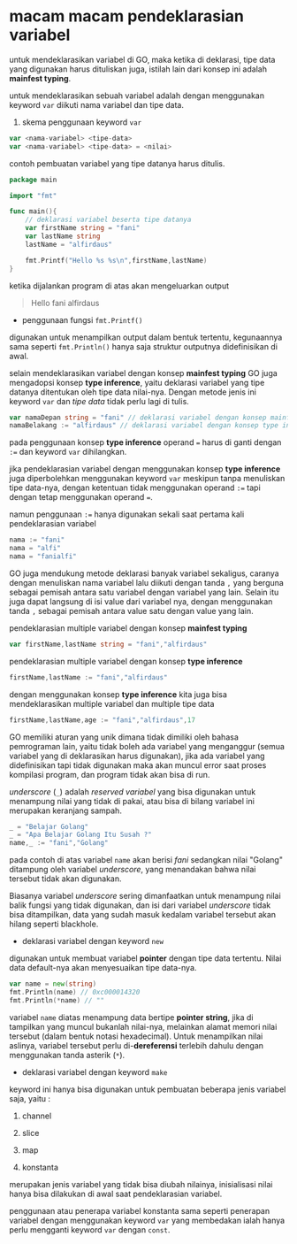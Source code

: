 # macam macam pendeklarasian variabel

untuk mendeklarasikan variabel di GO, maka ketika di deklarasi, tipe data yang digunakan harus dituliskan juga, istilah lain dari konsep ini adalah **mainfest typing**.

untuk mendeklarasikan sebuah variabel adalah dengan menggunakan keyword `var` diikuti nama variabel dan tipe data.

1. skema penggunaan keyword `var`

```go
var <nama-variabel> <tipe-data>
var <nama-variabel> <tipe-data> = <nilai>
```

contoh pembuatan variabel yang tipe datanya harus ditulis.

```go
package main

import "fmt"

func main(){
    // deklarasi variabel beserta tipe datanya
    var firstName string = "fani"
    var lastName string
    lastName = "alfirdaus"

    fmt.Printf("Hello %s %s\n",firstName,lastName)
}
```

ketika dijalankan program di atas akan mengeluarkan output

> Hello fani alfirdaus

- penggunaan fungsi `fmt.Printf()`

digunakan untuk menampilkan output dalam bentuk tertentu, kegunaannya sama seperti `fmt.Println()` hanya saja struktur outputnya didefinisikan di awal.

selain mendeklarasikan variabel dengan konsep **mainfest typing** GO juga mengadopsi konsep **type inference**, yaitu deklarasi variabel yang tipe datanya ditentukan oleh tipe data nilai-nya. Dengan metode jenis ini keyword `var` dan _tipe data_ tidak perlu lagi di tulis.

```go
var namaDepan string = "fani" // deklarasi variabel dengan konsep mainfest typing
namaBelakang := "alfirdaus" // deklarasi variabel dengan konsep type inference
```

pada penggunaan konsep **type inference** operand `=` harus di ganti dengan `:=` dan keyword `var` dihilangkan.

jika pendeklarasian variabel dengan menggunakan konsep **type inference** juga diperbolehkan menggunakan keyword `var` meskipun tanpa menuliskan tipe data-nya, dengan ketentuan tidak menggunakan operand `:=` tapi dengan tetap menggunakan operand `=`.

namun penggunaan `:=` hanya digunakan sekali saat pertama kali pendeklarasian variabel

```go
nama := "fani"
nama = "alfi"
nama = "fanialfi"
```

GO juga mendukung metode deklarasi banyak variabel sekaligus, caranya dengan menuliskan nama variabel lalu diikuti dengan tanda `,` yang berguna sebagai pemisah antara satu variabel dengan variabel yang lain. Selain itu juga dapat langsung di isi value dari variabel nya, dengan menggunakan tanda `,` sebagai pemisah antara value satu dengan value yang lain.

pendeklarasian multiple variabel dengan konsep **mainfest typing**

```go
var firstName,lastName string = "fani","alfirdaus"
```

pendeklarasian multiple variabel dengan konsep **type inference**

```go
firstName,lastName := "fani","alfirdaus"
```

dengan menggunakan konsep **type inference** kita juga bisa mendeklarasikan multiple variabel dan multiple tipe data

```go
firstName,lastName,age := "fani","alfirdaus",17
```

GO memiliki aturan yang unik dimana tidak dimiliki oleh bahasa pemrograman lain, yaitu tidak boleh ada variabel yang menganggur (semua variabel yang di deklarasikan harus digunakan), jika ada variabel yang didefinisikan tapi tidak digunakan maka akan muncul error saat proses kompilasi program, dan program tidak akan bisa di run.

_underscore_ (`_`) adalah _reserved variabel_ yang bisa digunakan untuk menampung nilai yang tidak di pakai, atau bisa di bilang variabel ini merupakan keranjang sampah.

```go
_ = "Belajar Golang"
_ = "Apa Belajar Golang Itu Susah ?"
name,_ := "fani","Golang"
```

pada contoh di atas variabel `name` akan berisi _fani_ sedangkan nilai "Golang" ditampung oleh variabel _underscore_, yang menandakan bahwa nilai tersebut tidak akan digunakan.

Biasanya variabel _underscore_ sering dimanfaatkan untuk menampung nilai balik fungsi yang tidak digunakan, dan isi dari variabel _underscore_ tidak bisa ditampilkan, data yang sudah masuk kedalam variabel tersebut akan hilang seperti blackhole.

- deklarasi variabel dengan keyword `new`

digunakan untuk membuat variabel **pointer** dengan tipe data tertentu. Nilai data default-nya akan menyesuaikan tipe data-nya.

```go
var name = new(string)
fmt.Println(name) // 0xc000014320
fmt.Println(*name) // ""
```

variabel `name` diatas menampung data bertipe **pointer string**, jika di tampilkan yang muncul bukanlah nilai-nya, melainkan alamat memori nilai tersebut (dalam bentuk notasi hexadecimal). Untuk menampilkan nilai aslinya, variabel tersebut perlu di-**dereferensi** terlebih dahulu dengan menggunakan tanda asterik (`*`).

- deklarasi variabel dengan keyword `make`

keyword ini hanya bisa digunakan untuk pembuatan beberapa jenis variabel saja, yaitu :

1. channel
2. slice
3. map

2. konstanta

merupakan jenis variabel yang tidak bisa diubah nilainya, inisialisasi nilai hanya bisa dilakukan di awal saat pendeklarasian variabel.

penggunaan atau penerapa variabel konstanta sama seperti penerapan variabel dengan menggunakan keyword `var` yang membedakan ialah hanya perlu mengganti keyword `var` dengan `const`.